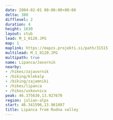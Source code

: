 ```yaml
---
date: 2004-02-01 00:00:00+00:00
delta: 380
difflevel: 2
duration: 4
height: 1630
layout: stub
lead: M_1_0120.JPG
map: 1
maplink: https://mapzs.projekti.si/path/31515
multilead: M_1_0120.JPG
multipath: true
name: Lipanca/Javornik
nearby:
- /hikes/zajavornik
- /biking/klekalp
- /biking/zajamniki
- /hikes/lipanca
- /hikes/uskovnica
peak: 46.375630,13.927670
region: julian-alps
start: 46.341596,13.961097
title: Lipanca from Rudna valley
---
```

